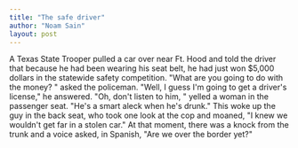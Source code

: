 ```yaml
---
title: "The safe driver"
author: "Noam Sain"
layout: post
---
```


A Texas State Trooper pulled a car over near Ft. Hood and told the driver that because he had been wearing his seat belt, he had just won $5,000 dollars in the statewide safety competition. "What are you going to do with the money? " asked the policeman. "Well, I guess I'm going to get a driver's license," he answered. "Oh, don't listen to him, " yelled a woman in the passenger seat. "He's a smart aleck when he's drunk." This woke up the guy in the back seat, who took one look at the cop and moaned, "I knew we wouldn't get far in a stolen car." At that moment, there was a knock from the trunk and a voice asked, in Spanish, "Are we over the border yet?"
